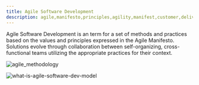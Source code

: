 ```yaml
---
title: Agile Software Development
description: agile,manifesto,principles,agility,manifest,customer,delivery,development
---
```


Agile Software Development is an term for a set of methods and practices
based on the values and principles expressed in the Agile Manifesto.
Solutions evolve through collaboration between self-organizing, cross-functional
teams utilizing the appropriate practices for their context.

![agile_methodology]({{site.baseurl}}/images/agile_methodology.jpg)


![what-is-agile-software-dev-model]({{site.baseurl}}/images/what-is-agile-software-dev-model.png)
